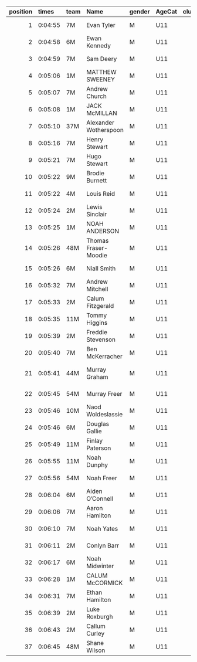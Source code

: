 |   position | times   | team   | Name                  | gender   | AgeCat   |   clubnumber | Club name            | Website                               |
|-----------:|:--------|:-------|:----------------------|:---------|:---------|-------------:|:---------------------|:--------------------------------------|
|          1 | 0:04:55 | 7M     | Evan Tyler            | M        | U11      |            7 | Giffnock North AC    | https://www.giffnocknorth.co.uk/      |
|          2 | 0:04:58 | 6M     | Ewan Kennedy          | M        | U11      |            6 | Cambuslang Harriers  | https://cambuslangharriers.org/       |
|          3 | 0:04:59 | 7M     | Sam Deery             | M        | U11      |            7 | Giffnock North AC    | https://www.giffnocknorth.co.uk/      |
|          4 | 0:05:06 | 1M     | MATTHEW SWEENEY       | M        | U11      |            1 | East Kilbride AC     | http://www.ekac.org.uk/               |
|          5 | 0:05:07 | 7M     | Andrew Church         | M        | U11      |            7 | Giffnock North AC    | https://www.giffnocknorth.co.uk/      |
|          6 | 0:05:08 | 1M     | JACK McMILLAN         | M        | U11      |            1 | East Kilbride AC     | http://www.ekac.org.uk/               |
|          7 | 0:05:10 | 37M    | Alexander Wotherspoon | M        | U11      |           37 | Law & District AAC   | http://www.lawaac.co.uk/              |
|          8 | 0:05:16 | 7M     | Henry Stewart         | M        | U11      |            7 | Giffnock North AC    | https://www.giffnocknorth.co.uk/      |
|          9 | 0:05:21 | 7M     | Hugo Stewart          | M        | U11      |            7 | Giffnock North AC    | https://www.giffnocknorth.co.uk/      |
|         10 | 0:05:22 | 9M     | Brodie Burnett        | M        | U11      |            9 | Garscube Harriers    | https://www.garscubeharriers.org.uk/  |
|         11 | 0:05:22 | 4M     | Louis Reid            | M        | U11      |            4 | Inverclyde AC        | https://www.inverclydeac.org/         |
|         12 | 0:05:24 | 2M     | Lewis Sinclair        | M        | U11      |            2 | Kilmarnock H&AC      | http://www.kilmarnockharriers.com/    |
|         13 | 0:05:25 | 1M     | NOAH ANDERSON         | M        | U11      |            1 | East Kilbride AC     | http://www.ekac.org.uk/               |
|         14 | 0:05:26 | 48M    | Thomas Fraser-Moodie  | M        | U11      |           48 | Springburn Harriers  | https://www.springburnharriers.co.uk/ |
|         15 | 0:05:26 | 6M     | Niall Smith           | M        | U11      |            6 | Cambuslang Harriers  | https://cambuslangharriers.org/       |
|         16 | 0:05:32 | 7M     | Andrew Mitchell       | M        | U11      |            7 | Giffnock North AC    | https://www.giffnocknorth.co.uk/      |
|         17 | 0:05:33 | 2M     | Calum Fitzgerald      | M        | U11      |            2 | Kilmarnock H&AC      | http://www.kilmarnockharriers.com/    |
|         18 | 0:05:35 | 11M    | Tommy Higgins         | M        | U11      |           11 | Airdrie Harriers     | http://airdrieharriers.org/           |
|         19 | 0:05:39 | 2M     | Freddie Stevenson     | M        | U11      |            2 | Kilmarnock H&AC      | http://www.kilmarnockharriers.com/    |
|         20 | 0:05:40 | 7M     | Ben McKerracher       | M        | U11      |            7 | Giffnock North AC    | https://www.giffnocknorth.co.uk/      |
|         21 | 0:05:41 | 44M    | Murray Graham         | M        | U11      |           44 | North Ayrshire AAC   | https://naathletics.co.uk/            |
|         22 | 0:05:45 | 54M    | Murray Freer          | M        | U11      |           54 | VP-Glasgow           | https://www.vp-glasgow.com            |
|         23 | 0:05:46 | 10M    | Naod Woldeslassie     | M        | U11      |           10 | Shettleston Harriers | http://shettlestonharriers.org.uk/    |
|         24 | 0:05:46 | 6M     | Douglas Gallie        | M        | U11      |            6 | Cambuslang Harriers  | https://cambuslangharriers.org/       |
|         25 | 0:05:49 | 11M    | Finlay Paterson       | M        | U11      |           11 | Airdrie Harriers     | http://airdrieharriers.org/           |
|         26 | 0:05:55 | 11M    | Noah Dunphy           | M        | U11      |           11 | Airdrie Harriers     | http://airdrieharriers.org/           |
|         27 | 0:05:56 | 54M    | Noah Freer            | M        | U11      |           54 | VP-Glasgow           | https://www.vp-glasgow.com            |
|         28 | 0:06:04 | 6M     | Aiden O’Connell       | M        | U11      |            6 | Cambuslang Harriers  | https://cambuslangharriers.org/       |
|         29 | 0:06:06 | 7M     | Aaron Hamilton        | M        | U11      |            7 | Giffnock North AC    | https://www.giffnocknorth.co.uk/      |
|         30 | 0:06:10 | 7M     | Noah Yates            | M        | U11      |            7 | Giffnock North AC    | https://www.giffnocknorth.co.uk/      |
|         31 | 0:06:11 | 2M     | Conlyn Barr           | M        | U11      |            2 | Kilmarnock H&AC      | http://www.kilmarnockharriers.com/    |
|         32 | 0:06:17 | 6M     | Noah Midwinter        | M        | U11      |            6 | Cambuslang Harriers  | https://cambuslangharriers.org/       |
|         33 | 0:06:28 | 1M     | CALUM McCORMICK       | M        | U11      |            1 | East Kilbride AC     | http://www.ekac.org.uk/               |
|         34 | 0:06:31 | 7M     | Ethan Hamilton        | M        | U11      |            7 | Giffnock North AC    | https://www.giffnocknorth.co.uk/      |
|         35 | 0:06:39 | 2M     | Luke Roxburgh         | M        | U11      |            2 | Kilmarnock H&AC      | http://www.kilmarnockharriers.com/    |
|         36 | 0:06:43 | 2M     | Callum Curley         | M        | U11      |            2 | Kilmarnock H&AC      | http://www.kilmarnockharriers.com/    |
|         37 | 0:06:45 | 48M    | Shane Wilson          | M        | U11      |           48 | Springburn Harriers  | https://www.springburnharriers.co.uk/ |